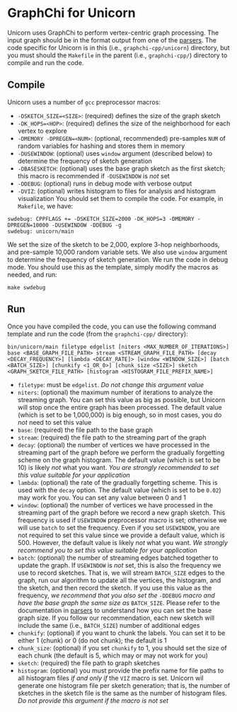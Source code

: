 # GraphChi for Unicorn
Unicorn uses GraphChi to perform vertex-centric graph processing.
The input graph should be in the format output from one of the [parsers](https://github.com/crimson-unicorn/parsers).
The code specific for Unicorn is in this (i.e., `graphchi-cpp/unicorn`) directory,
but you must should the `Makefile` in the parent (i.e., `graphchi-cpp/`) directory to compile and run the code.

## Compile
Unicorn uses a number of `gcc` preprocessor macros:
* `-DSKETCH_SIZE=<SIZE>`: (required) defines the size of the graph sketch
* `-DK_HOPS=<HOP>`: (required) defines the size of the neighborhood for each vertex to explore
* `-DMEMORY -DPREGEN=<NUM>`: (optional, recommended) pre-samples `NUM` of random variables for hashing and stores them in memory
* `-DUSEWINDOW`: (optional) uses `window` argument (described below) to determine the frequency of sketch generation
* `-DBASESKETCH`: (optional) uses the base graph sketch as the first sketch; this macro is recommended if `-DUSEWINDOW` is *not* set
* `-DDEBUG`: (optional) runs in debug mode with verbose output
* `-DVIZ`: (optional) writes histogram to files for analysis and histogram visualization
You should set them to compile the code. For example, in `Makefile`, we have:
```
swdebug: CPPFLAGS += -DSKETCH_SIZE=2000 -DK_HOPS=3 -DMEMORY -DPREGEN=10000 -DUSEWINDOW -DDEBUG -g
swdebug: unicorn/main
```
We set the size of the sketch to be 2,000, explore 3-hop neighborhoods, and pre-sample 10,000 random variable sets.
We also use `window` argument to determine the frequency of sketch generation.
We run the code in debug mode.
You should use this as the template, simply modify the macros as needed, and run:
```
make swdebug
```

## Run
Once you have compiled the code, you can use the following command template and run the code (from the `graphchi-cpp/` directory):
```
bin/unicorn/main filetype edgelist [niters <MAX_NUMBER_OF_ITERATIONS>] base <BASE_GRAPH_FILE_PATH> stream <STREAM_GRAPH_FILE_PATH> [decay <DECAY_FREQUENCY>] [lambda <DECAY_RATE]> [window <WINDOW_SIZE>] [batch <BATCH_SIZE>] [chunkify <1_OR_0>] [chunk_size <SIZE>] sketch <GRAPH_SKETCH_FILE_PATH> [histogram <HISTOGRAM_FILE_PREFIX_NAME>]
```
* `filetype`: must be `edgelist`. *Do not change this argument value*
* `niters`: (optional) the maximum number of iterations to analyze the streaming graph. You can set this value as big as possible, but Unicorn will stop once the entire graph has been processed. The default value (which is set to be 1,000,000) is big enough, so in most cases, you do *not* need to set this value
* `base`: (required) the file path to the base graph
* `stream`: (required) the file path to the streaming part of the graph
* `decay`: (optional) the number of vertices we have processed in the streaming part of the graph before we perform the gradually forgetting scheme on the graph histogram. The default value (which is set to be 10) is likely *not* what you want. *You are strongly recommended to set this value suitable for your application*
* `lambda`: (optional) the rate of the gradually forgetting scheme. This is used with the `decay` option. The default value (which is set to be `0.02`) may work for you. You can set any value between 0 and 1
* `window`: (optional) the number of vertices we have processed in the streaming part of the graph before we record a new graph sketch. This frequency is used if `USEWINDOW` preprocessor macro is set; otherwise we will use `batch` to set the frequency. Even if you set `USEWINDOW`, you are not required to set this value since we provide a default value, which is 500. However, the default value is likely *not* what you want. *We strongly recommend you to set this value suitable for your application*
* `batch`: (optional) the number of streaming edges batched together to update the graph. If `USEWINDOW` is *not* set, this is also the frequency we use to record sketches. That is, we will stream `BATCH_SIZE` edges to the graph, run our algorithm to update all the vertices, the histogram, and the sketch, and then record the sketch. If you use this value as the frequency, *we recommend that you also set the* `-DDEBUG` *macro and have the base graph the same size as* `BATCH_SIZE`. Please refer to the documentation in [parsers](https://github.com/crimson-unicorn/parsers) to understand how you can set the base graph size. If you follow our recommendation, each new sketch will include the same (i.e., `BATCH_SIZE`) number of additional edges
* `chunkify`: (optional) if you want to chunk the labels. You can set it to be either 1 (chunk) or 0 (do not chunk); the default is 1
* `chunk_size`: (optional) if you set `chunkify` to 1, you should set the size of each chunk (the default is 5, which may or may not work for you)
* `sketch`: (required) the file path to graph sketches
* `histogram`: (optional) you must provide the prefix name for file paths to all histogram files *if and only if* the `VIZ` macro is set. Unicorn wil generate one histogram file per sketch generation; that is, the number of sketches in the sketch file is the same as the number of histogram files. *Do not provide this argument if the macro is not set*
